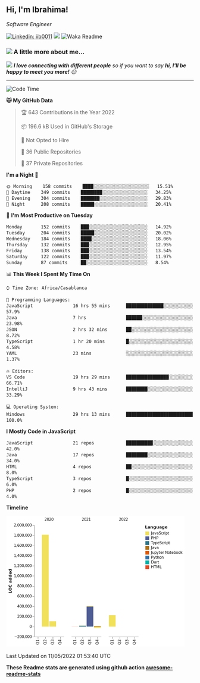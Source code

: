 <h2>Hi, I'm Ibrahima! </h2>
<p><em>Software Engineer 
</em></p>


[![Linkedin: iib0011](https://img.shields.io/badge/-iib0011-blue?style=flat-square&logo=Linkedin&logoColor=white&link=https://www.linkedin.com/in/iib0011/)](https://www.linkedin.com/in/iib0011/)
![](https://visitor-badge.glitch.me/badge?page_id=iib0011)
![Waka Readme](https://github.com/iib0011/iib0011/workflows/Waka%20Readme/badge.svg)


### <img src="https://media.giphy.com/media/VgCDAzcKvsR6OM0uWg/giphy.gif" width="50"> A little more about me...  


<img src="https://media.giphy.com/media/LnQjpWaON8nhr21vNW/giphy.gif" width="60"> <em><b>I love connecting with different people</b> so if you want to say <b>hi, I'll be happy to meet you more!</b> 😊</em>

---
<!--START_SECTION:waka-->
![Code Time](http://img.shields.io/badge/Code%20Time-0-blue)

**🐱 My GitHub Data** 

> 🏆 643 Contributions in the Year 2022
 > 
> 📦 196.6 kB Used in GitHub's Storage 
 > 
> 🚫 Not Opted to Hire
 > 
> 📜 36 Public Repositories 
 > 
> 🔑 37 Private Repositories  
 > 
**I'm a Night 🦉** 

```text
🌞 Morning    158 commits    ████░░░░░░░░░░░░░░░░░░░░░   15.51% 
🌆 Daytime    349 commits    ████████░░░░░░░░░░░░░░░░░   34.25% 
🌃 Evening    304 commits    ███████░░░░░░░░░░░░░░░░░░   29.83% 
🌙 Night      208 commits    █████░░░░░░░░░░░░░░░░░░░░   20.41%

```
📅 **I'm Most Productive on Tuesday** 

```text
Monday       152 commits    ███░░░░░░░░░░░░░░░░░░░░░░   14.92% 
Tuesday      204 commits    █████░░░░░░░░░░░░░░░░░░░░   20.02% 
Wednesday    184 commits    ████░░░░░░░░░░░░░░░░░░░░░   18.06% 
Thursday     132 commits    ███░░░░░░░░░░░░░░░░░░░░░░   12.95% 
Friday       138 commits    ███░░░░░░░░░░░░░░░░░░░░░░   13.54% 
Saturday     122 commits    ███░░░░░░░░░░░░░░░░░░░░░░   11.97% 
Sunday       87 commits     ██░░░░░░░░░░░░░░░░░░░░░░░   8.54%

```


📊 **This Week I Spent My Time On** 

```text
⌚︎ Time Zone: Africa/Casablanca

💬 Programming Languages: 
JavaScript               16 hrs 55 mins      ██████████████░░░░░░░░░░░   57.9% 
Java                     7 hrs               ██████░░░░░░░░░░░░░░░░░░░   23.98% 
JSON                     2 hrs 32 mins       ██░░░░░░░░░░░░░░░░░░░░░░░   8.72% 
TypeScript               1 hr 20 mins        █░░░░░░░░░░░░░░░░░░░░░░░░   4.58% 
YAML                     23 mins             ░░░░░░░░░░░░░░░░░░░░░░░░░   1.37%

🔥 Editors: 
VS Code                  19 hrs 29 mins      ████████████████░░░░░░░░░   66.71% 
IntelliJ                 9 hrs 43 mins       ████████░░░░░░░░░░░░░░░░░   33.29%

💻 Operating System: 
Windows                  29 hrs 13 mins      █████████████████████████   100.0%

```

**I Mostly Code in JavaScript** 

```text
JavaScript               21 repos            ██████████░░░░░░░░░░░░░░░   42.0% 
Java                     17 repos            ████████░░░░░░░░░░░░░░░░░   34.0% 
HTML                     4 repos             ██░░░░░░░░░░░░░░░░░░░░░░░   8.0% 
TypeScript               3 repos             █░░░░░░░░░░░░░░░░░░░░░░░░   6.0% 
PHP                      2 repos             █░░░░░░░░░░░░░░░░░░░░░░░░   4.0%

```


**Timeline**

![Chart not found](https://raw.githubusercontent.com/iib0011/iib0011/master/charts/bar_graph.png) 


 Last Updated on 11/05/2022 01:53:40 UTC
<!--END_SECTION:waka-->

**These Readme stats are generated using github action [awesome-readme-stats](https://github.com/iib0011/waka-readme-stats)**
